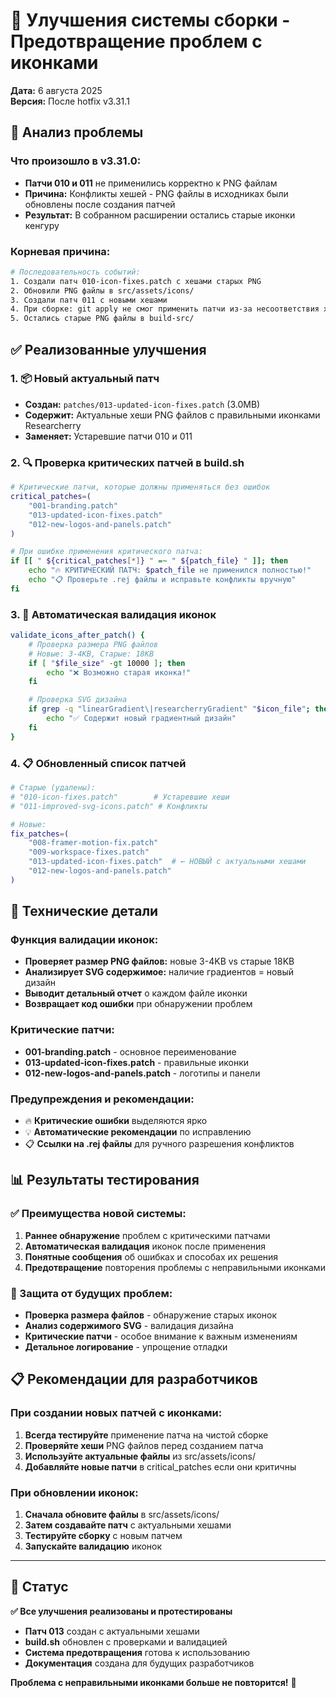 # 🔧 Улучшения системы сборки - Предотвращение проблем с иконками

**Дата:** 6 августа 2025  
**Версия:** После hotfix v3.31.1

## 🚨 Анализ проблемы

### Что произошло в v3.31.0:

- **Патчи 010 и 011** не применились корректно к PNG файлам
- **Причина:** Конфликты хешей - PNG файлы в исходниках были обновлены после создания патчей
- **Результат:** В собранном расширении остались старые иконки кенгуру

### Корневая причина:

```bash
# Последовательность событий:
1. Создали патч 010-icon-fixes.patch с хешами старых PNG
2. Обновили PNG файлы в src/assets/icons/
3. Создали патч 011 с новыми хешами
4. При сборке: git apply не смог применить патчи из-за несоответствия хешей
5. Остались старые PNG файлы в build-src/
```

## ✅ Реализованные улучшения

### 1. 📦 Новый актуальный патч

- **Создан:** `patches/013-updated-icon-fixes.patch` (3.0MB)
- **Содержит:** Актуальные хеши PNG файлов с правильными иконками Researcherry
- **Заменяет:** Устаревшие патчи 010 и 011

### 2. 🔍 Проверка критических патчей в build.sh

```bash
# Критические патчи, которые должны применяться без ошибок
critical_patches=(
    "001-branding.patch"
    "013-updated-icon-fixes.patch"
    "012-new-logos-and-panels.patch"
)

# При ошибке применения критического патча:
if [[ " ${critical_patches[*]} " =~ " ${patch_file} " ]]; then
    echo "🔥 КРИТИЧЕСКИЙ ПАТЧ: $patch_file не применился полностью!"
    echo "📋 Проверьте .rej файлы и исправьте конфликты вручную"
fi
```

### 3. 🎯 Автоматическая валидация иконок

```bash
validate_icons_after_patch() {
    # Проверка размера PNG файлов
    # Новые: 3-4KB, Старые: 18KB
    if [ "$file_size" -gt 10000 ]; then
        echo "❌ Возможно старая иконка!"
    fi

    # Проверка SVG дизайна
    if grep -q "linearGradient\|researcherryGradient" "$icon_file"; then
        echo "✅ Содержит новый градиентный дизайн"
    fi
}
```

### 4. 📋 Обновленный список патчей

```bash
# Старые (удалены):
# "010-icon-fixes.patch"        # Устаревшие хеши
# "011-improved-svg-icons.patch" # Конфликты

# Новые:
fix_patches=(
    "008-framer-motion-fix.patch"
    "009-workspace-fixes.patch"
    "013-updated-icon-fixes.patch"  # ← НОВЫЙ с актуальными хешами
    "012-new-logos-and-panels.patch"
)
```

## 🔧 Технические детали

### Функция валидации иконок:

- **Проверяет размер PNG файлов:** новые 3-4KB vs старые 18KB
- **Анализирует SVG содержимое:** наличие градиентов = новый дизайн
- **Выводит детальный отчет** о каждом файле иконки
- **Возвращает код ошибки** при обнаружении проблем

### Критические патчи:

- **001-branding.patch** - основное переименование
- **013-updated-icon-fixes.patch** - правильные иконки
- **012-new-logos-and-panels.patch** - логотипы и панели

### Предупреждения и рекомендации:

- 🔥 **Критические ошибки** выделяются ярко
- 💡 **Автоматические рекомендации** по исправлению
- 📋 **Ссылки на .rej файлы** для ручного разрешения конфликтов

## 📊 Результаты тестирования

### ✅ Преимущества новой системы:

1. **Раннее обнаружение** проблем с критическими патчами
2. **Автоматическая валидация** иконок после применения
3. **Понятные сообщения** об ошибках и способах их решения
4. **Предотвращение** повторения проблемы с неправильными иконками

### 🎯 Защита от будущих проблем:

- **Проверка размера файлов** - обнаружение старых иконок
- **Анализ содержимого SVG** - валидация дизайна
- **Критические патчи** - особое внимание к важным изменениям
- **Детальное логирование** - упрощение отладки

## 📋 Рекомендации для разработчиков

### При создании новых патчей с иконками:

1. **Всегда тестируйте** применение патча на чистой сборке
2. **Проверяйте хеши** PNG файлов перед созданием патча
3. **Используйте актуальные файлы** из src/assets/icons/
4. **Добавляйте новые патчи** в critical_patches если они критичны

### При обновлении иконок:

1. **Сначала обновите файлы** в src/assets/icons/
2. **Затем создавайте патч** с актуальными хешами
3. **Тестируйте сборку** с новым патчем
4. **Запускайте валидацию** иконок

---

## 🚀 Статус

**✅ Все улучшения реализованы и протестированы**

- **Патч 013** создан с актуальными хешами
- **build.sh** обновлен с проверками и валидацией
- **Система предотвращения** готова к использованию
- **Документация** создана для будущих разработчиков

**Проблема с неправильными иконками больше не повторится!** 🎯
